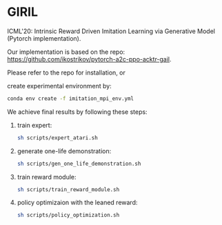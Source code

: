 # GIRIL 
ICML'20: Intrinsic Reward Driven Imitation Learning via Generative Model (Pytorch implementation).

Our implementation is based on the repo: https://github.com/ikostrikov/pytorch-a2c-ppo-acktr-gail.

Please refer to the repo for installation, or

create experimental environment by:
```bash
conda env create -f imitation_mpi_env.yml
```

We achieve final results by following these steps:

1. train expert: 
   ```bash
   sh scripts/expert_atari.sh
   ```

2. generate one-life demonstration: 
   ```bash
   sh scripts/gen_one_life_demonstration.sh
   ```

3. train reward module: 
   ```bash
   sh scripts/train_reward_module.sh
   ```

4. policy optimizaion with the leaned reward: 
   ```bash
   sh scripts/policy_optimization.sh
   ```
